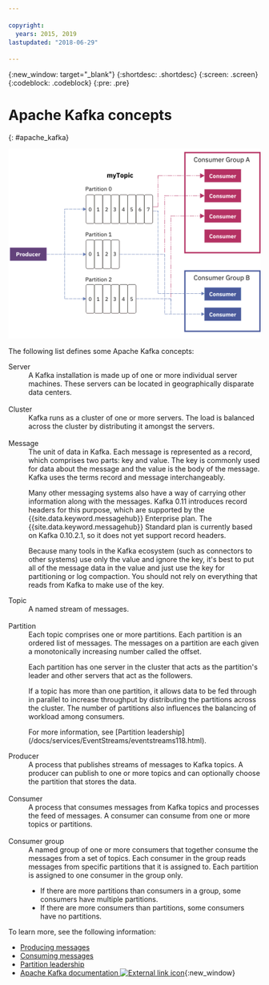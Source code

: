 ```yaml
---

copyright:
  years: 2015, 2019
lastupdated: "2018-06-29"

---
```


{:new_window: target="_blank"}
{:shortdesc: .shortdesc}
{:screen: .screen}
{:codeblock: .codeblock}
{:pre: .pre}

# Apache Kafka concepts
{: #apache_kafka}

![Kafka architecture diagram.](kafka_overview.png "Diagram that shows a Kafka architecture. A producer is feeding into a Kafka topic over 3 partitions and the messages are then being subscribed to by consumers.")


The following list defines some Apache Kafka concepts:

<dl>
<dt>Server</dt>
<dd>A Kafka installation is made up of one or more individual server machines. These servers can be located in geographically disparate data centers. 
</dd>
<br/>
<dt>Cluster</dt>
<dd>Kafka runs as a cluster of one or more servers. The load is balanced across the cluster by distributing it amongst the servers.</dd>
<br/>
<dt>Message</dt>
<dd>The unit of data in Kafka. Each message is represented as a record, which comprises two parts: key and value. The key is commonly used for data about the message and the value is the body of the message. Kafka uses the terms record and message interchangeably. 

<p>Many other messaging systems also have a way of carrying other information along with the messages. Kafka 0.11 introduces record headers for this purpose, which are supported by the {{site.data.keyword.messagehub}} Enterprise plan. The {{site.data.keyword.messagehub}} Standard plan is currently based on Kafka 0.10.2.1, so it does not yet support record headers. </p> 

<p>Because many tools in the Kafka ecosystem (such as connectors to other systems) use only the value and ignore the key, it's best to put all of the message data in the value and just use the key for partitioning or log compaction. You should not rely on everything that reads from Kafka to make use of the key.</p>   </dd>
<dt>Topic</dt>
<dd>A named stream of messages.</dd>
<br/>
<dt>Partition</dt>
<dd>Each topic comprises one or more partitions. Each partition is an ordered list of messages. The messages on a partition are each given a monotonically increasing number called the offset. 
<p>Each partition has one server in the cluster that acts as the partition's leader and other servers that act as the followers.<p>
<p>If a topic has more than one partition, it allows data to be fed through in parallel to increase throughput by distributing the partitions across the cluster. The number of partitions also influences the balancing of workload among consumers.</p>
<p>For more information, see [Partition leadership](/docs/services/EventStreams/eventstreams118.html).</dd>
<dt>Producer</dt>
<dd>A process that publishes streams of messages to Kafka topics. A producer can publish to one or
more topics and can optionally choose the partition that stores the data.<br/></dd>
<br/>
<dt>Consumer </dt>
<dd>A process that consumes messages from Kafka topics and processes the feed of messages. A consumer can consume from one or more topics or partitions.</dd>
<br/>
<dt>Consumer group</dt>
<dd>A named group of one or more consumers that together consume the messages from a set of topics. Each consumer in the group reads messages from specific partitions that it is assigned to. Each partition is assigned to one consumer in the group only.
<ul>
<li>If there are more partitions than consumers in a group, some consumers have multiple
partitions.</li>
<li>If there are more consumers than partitions, some consumers have no partitions.</li>
</ul>
</dd>
</dl>

To learn more, see the following information:
- [Producing messages](/docs/services/EventStreams/eventstreams112.html)
- [Consuming messages](/docs/services/EventStreams/eventstreams114.html) 
- [Partition leadership](/docs/services/EventStreams/eventstreams118.html) 
- [Apache Kafka documentation ![External link icon](../../icons/launch-glyph.svg "External link icon")](http://kafka.apache.org/documentation.html){:new_window} 


<!-- 27/06/18 Karen: removing - suggestion from James

## {{site.data.keyword.messagehub}} plans
{{site.data.keyword.messagehub}} is available as two different plans depending on your requirements: Standard and Enterprise.

* Choose the Standard plan if you want event ingest and distribution capabilities, where you pay for what you use and share infrastructure with others.
* Choose the Enterprise plan if data isolation, guaranteed performance, and increased retention are important considerations. 

For more information, see [Choosing your plan](/docs/services/EventStreams/eventstreams085.html).
-->



